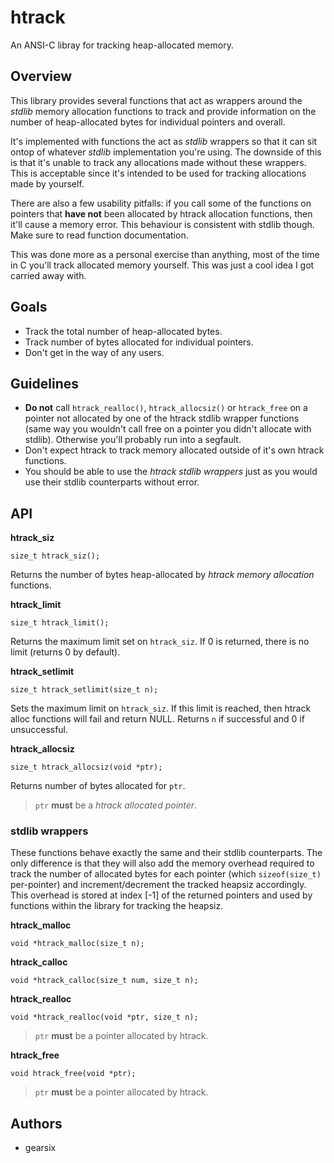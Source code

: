 
# htrack

An ANSI-C libray for tracking heap-allocated memory.

## Overview

This library provides several functions that act as wrappers
around the _stdlib_ memory allocation functions to track and
provide information on the number of heap-allocated bytes for
individual pointers and overall.

It's implemented with functions the act as _stdlib_ wrappers so
that it can sit ontop of whatever _stdlib_ implementation you're
using. The downside of this is that it's unable to track any
allocations made without these wrappers. This is acceptable since
it's intended to be used for tracking allocations made by yourself.

There are also a few usability pitfalls: if you call some of the
functions on pointers that **have not** been allocated by htrack
allocation functions, then it'll cause a memory error.
This behaviour is consistent with stdlib though. Make sure to read
function documentation.

This was done more as a personal exercise than anything, most of the
time in C you'll track allocated memory yourself. This was just a
cool idea I got carried away with.

## Goals

- Track the total number of heap-allocated bytes.
- Track number of bytes allocated for individual pointers.
- Don't get in the way of any users.

## Guidelines

- **Do not** call `htrack_realloc()`, `htrack_allocsiz()` or
`htrack_free` on a pointer not allocated by one of the htrack stdlib
wrapper functions (same way you wouldn't call free on a pointer you
didn't allocate with stdlib). Otherwise you'll probably run into a
segfault.
- Don't expect htrack to track memory allocated outside of it's own
htrack functions.
- You should be able to use the _htrack stdlib wrappers_ just as you
would use their stdlib counterparts without error.

## API

**htrack_siz**

	size_t htrack_siz();

Returns the number of bytes heap-allocated by _htrack memory allocation_
functions.

**htrack_limit**

	size_t htrack_limit();

Returns the maximum limit set on `htrack_siz`.
If 0 is returned, there is no limit (returns 0 by default).

**htrack_setlimit**

	size_t htrack_setlimit(size_t n);

Sets the maximum limit on `htrack_siz`.
If this limit is reached, then htrack alloc functions will fail and
return NULL.
Returns `n` if successful and 0 if unsuccessful.

**htrack_allocsiz**

	size_t htrack_allocsiz(void *ptr);

Returns number of bytes allocated for `ptr`.

> `ptr` **must** be a _htrack allocated pointer_.

### stdlib wrappers

These functions behave exactly the same and their stdlib counterparts.
The only difference is that they will also add the memory overhead
required to track the number of allocated bytes for each pointer
(which `sizeof(size_t)` per-pointer) and increment/decrement the
tracked heapsiz accordingly.
This overhead is stored at index [-1] of the returned pointers and
used by functions within the library for tracking the heapsiz.

**htrack_malloc**

	void *htrack_malloc(size_t n);

**htrack_calloc**

	void *htrack_calloc(size_t num, size_t n);

**htrack_realloc**

	void *htrack_realloc(void *ptr, size_t n);

> `ptr` **must** be a pointer allocated by htrack.

**htrack_free**

	void htrack_free(void *ptr);

> `ptr` **must** be a pointer allocated by htrack.

## Authors

- gearsix

